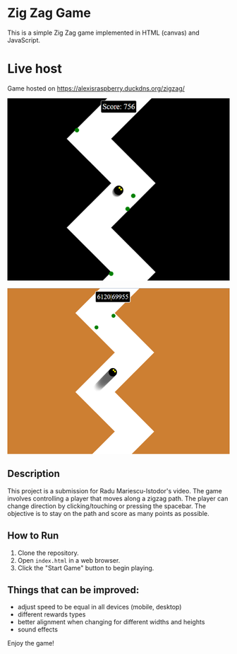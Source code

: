 # Zig Zag Game

This is a simple Zig Zag game implemented in HTML (canvas) and JavaScript.

# Live host

Game hosted on https://alexisraspberry.duckdns.org/zigzag/

![alt text](image.png)

![alt text](image-1.png)

## Description

This project is a submission for Radu Mariescu-Istodor's video. The game involves controlling a player that moves along a zigzag path. The player can change direction by clicking/touching or pressing the spacebar. The objective is to stay on the path and score as many points as possible.

## How to Run

1. Clone the repository.
2. Open `index.html` in a web browser.
3. Click the "Start Game" button to begin playing.

## Things that can be improved:
- adjust speed to be equal in all devices (mobile, desktop)
- different rewards types
- better alignment when changing for different widths and heights
- sound effects

Enjoy the game!


